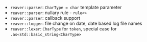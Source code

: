  * `reaver::parser`: `CharType = char` template parameter
 * `reaver::parser`: nullary rule - `rule<>`
 * `reaver::parser`: callback support
 * `reaver::logger`: file change on date, date based log file names
 * `reaver::lexer`: `CharType` for `token`, special case for `.as<std::basic_string<CharType>`